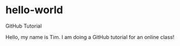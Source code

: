 # hello-world
GitHub Tutorial

Hello, my name is Tim.
I am doing a GitHub tutorial for an online class!
